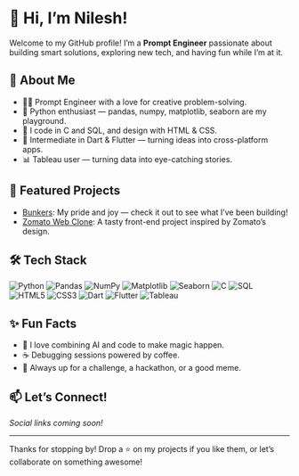# 👋 Hi, I’m Nilesh!

Welcome to my GitHub profile! I’m a **Prompt Engineer** passionate about building smart solutions, exploring new tech, and having fun while I’m at it.

## 🚀 About Me

- 🧑‍💻 Prompt Engineer with a love for creative problem-solving.
- 🐍 Python enthusiast — pandas, numpy, matplotlib, seaborn are my playground.
- 💾 I code in C and SQL, and design with HTML & CSS.
- 🎯 Intermediate in Dart & Flutter — turning ideas into cross-platform apps.
- 📊 Tableau user — turning data into eye-catching stories.

## 🌟 Featured Projects

- [Bunkers](https://github.com/Knight00791/Bunkers_app): My pride and joy — check it out to see what I’ve been building!
- [Zomato Web Clone](https://github.com/Knight00791/Zomato-Clone): A tasty front-end project inspired by Zomato’s design.

## 🛠️ Tech Stack

![Python](https://img.shields.io/badge/-Python-3776AB?logo=python&logoColor=white)
![Pandas](https://img.shields.io/badge/-Pandas-150458?logo=pandas)
![NumPy](https://img.shields.io/badge/-NumPy-013243?logo=numpy)
![Matplotlib](https://img.shields.io/badge/-Matplotlib-11557c)
![Seaborn](https://img.shields.io/badge/-Seaborn-4B8BBE)
![C](https://img.shields.io/badge/-C-00599C?logo=c)
![SQL](https://img.shields.io/badge/-SQL-4479A1?logo=postgresql&logoColor=white)
![HTML5](https://img.shields.io/badge/-HTML5-E34F26?logo=html5&logoColor=white)
![CSS3](https://img.shields.io/badge/-CSS3-1572B6?logo=css3)
![Dart](https://img.shields.io/badge/-Dart-0175C2?logo=dart)
![Flutter](https://img.shields.io/badge/-Flutter-02569B?logo=flutter)
![Tableau](https://img.shields.io/badge/-Tableau-E97627?logo=tableau&logoColor=white)

## ✨ Fun Facts

- 🤖 I love combining AI and code to make magic happen.
- ☕ Debugging sessions powered by coffee.
- 🎲 Always up for a challenge, a hackathon, or a good meme.

## 📫 Let’s Connect!

*Social links coming soon!*

---

Thanks for stopping by! Drop a ⭐ on my projects if you like them, or let’s collaborate on something awesome!

